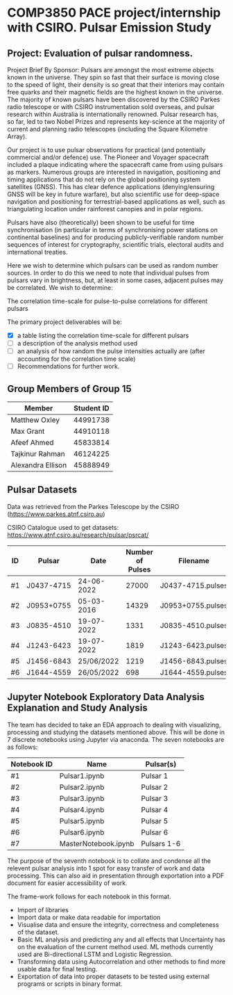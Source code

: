 # COMP3850 PACE project/internship with CSIRO. Pulsar Emission Study
## Project: Evaluation of pulsar randomness.

Project Brief By Sponsor: Pulsars are amongst the most extreme objects known in the universe. They spin so fast that their surface is moving close to the speed of light, their density is so great that their interiors may contain free quarks and their magnetic fields are the highest known in the universe. The majority of known pulsars have been discovered by the CSIRO Parkes radio telescope or with CSIRO instrumentation sold overseas, and pulsar research within Australia is internationally renowned. Pulsar research has, so far, led to two Nobel Prizes and represents key-science at the majority of current and planning radio telescopes (including the Square Kilometre Array).


Our project is to use pulsar observations for practical (and potentially commercial and/or defence) use. The Pioneer and Voyager spacecraft included a plaque indicating where the spacecraft came from using pulsars as markers. Numerous groups are interested in navigation, positioning and timing applications that do not rely on the global positioning system satellites (GNSS). This has clear defence applications (denying/ensuring GNSS will be key in future warfare), but also scientific use for deep-space navigation and positioning for terrestrial-based applications as well, such as triangulating location under rainforest canopies and in polar regions.


Pulsars have also (theoretically) been shown to be useful for time synchronisation (in particular in terms of synchronising power stations on continental baselines) and for producing publicly-verifiable random number sequences of interest for cryptography, scientific trials, electoral audits and international treaties.

Here we wish to determine which pulsars can be used as random number sources. In order to do this we need to note that individual pulses from pulsars vary in brightness, but, at least in some cases, adjacent pulses may be correlated.  We wish to determine:

The correlation time-scale for pulse-to-pulse correlations for different pulsars


The primary project deliverables will be:
- [x] a table listing the correlation time-scale for different pulsars
- [ ] a description of the analysis method used
- [ ] an analysis of how random the pulse intensities actually are (after accounting for the correlation time scale)
- [ ] Recommendations for further work.

## Group Members of Group 15

Member | Student ID |
--- | --- | 
Matthew Oxley | 44991738
Max Grant | 44910118
Afeef Ahmed | 45833814
Tajkinur Rahman | 46124225
Alexandra Ellison | 45888949

## Pulsar Datasets

Data was retrieved from the Parkes Telescope by the CSIRO (https://www.parkes.atnf.csiro.au)


CSIRO Catalogue used to get datasets: https://www.atnf.csiro.au/research/pulsar/psrcat/

ID | Pulsar | Date | Number of Pulses | Filename
--- | --- | --- | --- | --- |
#1 | J0437-4715 | 24-06-2022 | 27000 | J0437-4715.pulses
#2 | J0953+0755 | 05-03-2016 | 14329 | J0953+0755.pulses
#3 | J0835-4510 | 19-07-2022 | 1331 | J0835-4510.pulses
#4 | J1243-6423 | 19-07-2022 | 1819 | J1243-6423.pulses
#5 | J1456-6843 | 25/06/2022 | 1219 | J1456-6843.pulses
#6 | J1644-4559 | 26/05/2022 | 698 | J1644-4559.pulses

## Jupyter Notebook Exploratory Data Analysis Explanation and Study Analysis

The team has decided to take an EDA approach to dealing with visualizing, processing and studying the datasets mentioned above. This will be done in 7 discrete notebooks using Jupyter via anaconda. The seven notebooks are as follows:

Notebook ID | Name | Pulsar(s)
--- | --- | --- |
#1 | Pulsar1.ipynb | Pulsar 1 
#2 | Pulsar2.ipynb | Pulsar 2 
#3 | Pulsar3.ipynb | Pulsar 3 
#4 | Pulsar4.ipynb | Pulsar 4 
#5 | Pulsar5.ipynb | Pulsar 5 
#6 | Pulsar6.ipynb | Pulsar 6
#7 | MasterNotebook.ipynb | Pulsars 1-6

The purpose of the seventh notebook is to collate and condense all the relevent pulsar analysis into 1 spot for easy transfer of work and data processing. This can also aid in presentation through exportation into a PDF document for easier accessibility of work.

The frame-work follows for each notebook in this format.

- Import of libraries
- Import data or make data readable for importation
- Visualise data and ensure the integrity, correctness and completeness of the dataset.
- Basic ML analysis and predicting any and all effects that Uncertainty has on the evaluation of the current method used. ML methods currently used are Bi-directional LSTM and Logistic Regression.
- Transforming data using Autocorrelation and other methods to find more usable data for final testing.
- Exportation of data into proper datasets to be tested using external programs or scripts in binary format.
